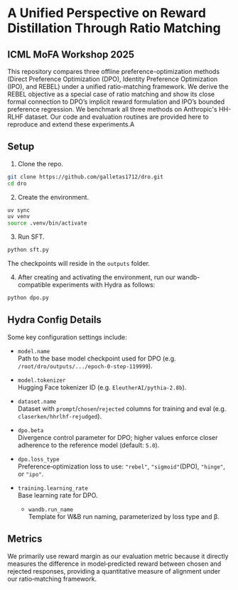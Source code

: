 # A Unified Perspective on Reward Distillation Through Ratio Matching 
## ICML MoFA Workshop 2025

 This repository compares three offline preference-optimization methods (Direct Preference Optimization (DPO), Identity Preference Optimization (IPO), and REBEL) under a unified ratio-matching framework. We derive the REBEL objective as a special case of ratio matching and show its close formal connection to DPO’s implicit reward formulation and IPO’s bounded preference regression. We benchmark all three methods on Anthropic's HH-RLHF dataset. Our code and evaluation routines are provided here to reproduce and extend these experiments.A


## Setup
1. Clone the repo.
```bash
git clone https://github.com/galletas1712/dro.git
cd dro
```

2. Create the environment.
```bash
uv sync
uv venv
source .venv/bin/activate
```

3. Run SFT.
```bash
python sft.py
```

The checkpoints will reside in the ```outputs``` folder.

4. After creating and activating the environment, run our wandb-compatible experiments with Hydra as follows:
```bash
python dpo.py
```

## Hydra Config Details
Some key configuration settings include: 

- `model.name`  
  Path to the base model checkpoint used for DPO (e.g. `/root/dro/outputs/.../epoch-0-step-119999`).

- `model.tokenizer`  
  Hugging Face tokenizer ID (e.g. `EleutherAI/pythia-2.8b`).

- `dataset.name`  
  Dataset with `prompt`/`chosen`/`rejected` columns for training and eval (e.g. `claserken/hhrlhf-rejudged`).

- `dpo.beta`  
  Divergence control parameter for DPO; higher values enforce closer adherence to the reference model (default: `5.0`).

- `dpo.loss_type`  
  Preference‐optimization loss to use: `"rebel"`, `"sigmoid"`(DPO), `"hinge"`, or `"ipo"`.

- `training.learning_rate`  
  Base learning rate for DPO.

  - `wandb.run_name`  
  Template for W&B run naming, parameterized by loss type and β.

## Metrics
We primarily use reward margin as our evaluation metric because it directly measures the difference in model‐predicted reward between chosen and rejected responses, providing a quantitative measure of alignment under our ratio‐matching framework.  